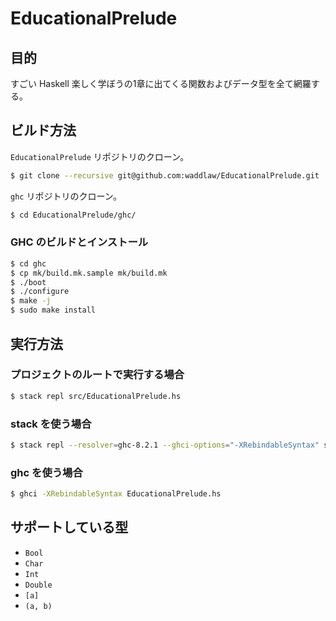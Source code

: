 # EducationalPrelude

## 目的

すごい Haskell 楽しく学ぼうの1章に出てくる関数およびデータ型を全て網羅する。

## ビルド方法

`EducationalPrelude` リポジトリのクローン。

```bash
$ git clone --recursive git@github.com:waddlaw/EducationalPrelude.git
```

`ghc` リポジトリのクローン。

```bash
$ cd EducationalPrelude/ghc/
```

### GHC のビルドとインストール

```bash
$ cd ghc
$ cp mk/build.mk.sample mk/build.mk
$ ./boot
$ ./configure
$ make -j
$ sudo make install
```

## 実行方法

### プロジェクトのルートで実行する場合

```bash
$ stack repl src/EducationalPrelude.hs
```

### stack を使う場合

```bash
$ stack repl --resolver=ghc-8.2.1 --ghci-options="-XRebindableSyntax" src/EducationalPrelude.hs
```

### ghc を使う場合

```bash
$ ghci -XRebindableSyntax EducationalPrelude.hs
```

## サポートしている型

- `Bool`
- `Char`
- `Int`
- `Double`
- `[a]`
- `(a, b)`
